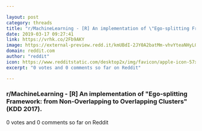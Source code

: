 ```yaml
---

layout: post
category: threads
title: "r/MachineLearning - [R] An implementation of \"Ego-splitting Framework: from Non-Overlapping to Overlapping Clusters\" (KDD 2017)."
date: 2019-03-17 09:27:41
link: https://vrhk.co/2Fb9AKY
image: https://external-preview.redd.it/kmUBdI-2JY0A2batMm-vhvYteaNHyL0llo5wl6MjUNY.jpg?auto=webp&s=091e06e57239ed2981419f7e3dfa35b2d4f5e6dd
domain: reddit.com
author: "reddit"
icon: https://www.redditstatic.com/desktop2x/img/favicon/apple-icon-57x57.png
excerpt: "0 votes and 0 comments so far on Reddit"

---
```


### r/MachineLearning - [R] An implementation of "Ego-splitting Framework: from Non-Overlapping to Overlapping Clusters" (KDD 2017).

0 votes and 0 comments so far on Reddit